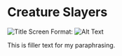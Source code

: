 # Creature Slayers 

![Title Screen](/images/CreatureSlayersTitle)
Format: ![Alt Text](url)

This is filler text for my paraphrasing.